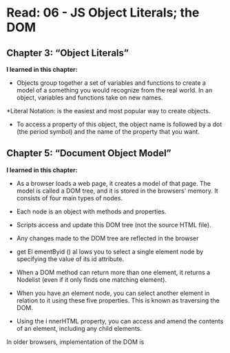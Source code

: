 # Read: 06 - JS Object Literals; the DOM

## Chapter 3: “Object Literals”

**I learned in this chapter:**

* Objects group together a set of variables and functions to create a model
of a something you would recognize from the real world. In an object, variables and functions take on new names.

*Literal Notation: is the easiest and most popular way to create objects.

* To access a property of this object, the object name is followed by a dot (the period symbol) and the name of the property that you want.


## Chapter 5: “Document Object Model” 

**I learned in this chapter:**

* As a browser loads a web page, it creates a model of that page.
The model is called a DOM tree, and it is stored in the browsers' memory.
It consists of four main types of nodes.

* Each node is an object with methods and properties.
* Scripts access and update this DOM tree (not the source HTML file).
* Any changes made to the DOM tree are reflected in the browser

* get El ementByid () al lows you to select a single element node by specifying the value of its
id attribute.

* When a DOM method can return more than one element, it returns a Nodelist (even if it only finds one matching element).
* When you have an element node, you can select another element in relation to it using these five properties. This is known as traversing the DOM.

* Using the i nnerHTML property, you can access and amend the contents of an element, including any child elements.

In older browsers, implementation of the DOM is
